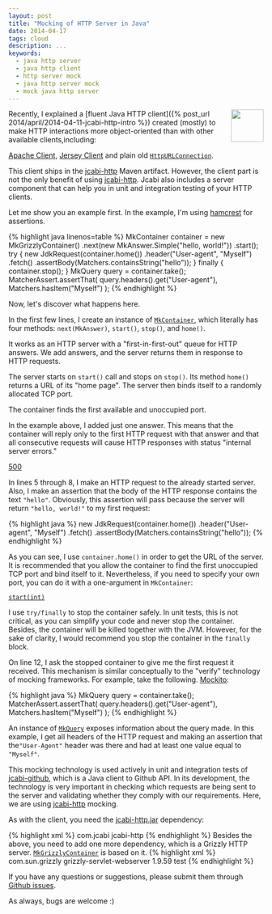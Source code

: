 ```yaml
---
layout: post
title: "Mocking of HTTP Server in Java"
date: 2014-04-17
tags: cloud
description: ...
keywords:
  - java http server
  - java http client
  - http server mock
  - java http server mock
  - mock java http server
---
```


<img src="http://img.jcabi.com/logo-square.png"
  style="width: 64px; height:64px; float: right; margin-left: 2em;"/>

Recently, I explained a [fluent Java HTTP client]({% post_url 2014/april/2014-04-11-jcabi-http-intro %}) created (mostly) to make HTTP interactions more object-oriented than with other available clients,including:

[Apache Client](http://hc.apache.org/httpclient-3.x/),
[Jersey Client](https://jersey.java.net/documentation/latest/client.html)
and plain old
[`HttpURLConnection`](http://docs.oracle.com/javase/7/docs/api/java/net/HttpURLConnection.html).

This client ships in the [jcabi-http](http://http.jcabi.com) Maven artifact. However, the client part is not the only benefit of using [jcabi-http](http://http.jcabi.com). Jcabi also includes a server component that can help you in unit and integration testing of your HTTP clients.

Let me show you an example first. In the example, I'm using [hamcrest](http://hamcrest.org/JavaHamcrest/) for assertions. 

{% highlight java linenos=table %}
MkContainer container = new MkGrizzlyContainer()
  .next(new MkAnswer.Simple("hello, world!"))
  .start();
try {
  new JdkRequest(container.home())
    .header("User-agent", "Myself")
    .fetch()
    .assertBody(Matchers.containsString("hello"));
} finally {
  container.stop();
}
MkQuery query = container.take();
MatcherAssert.assertThat(
  query.headers().get("User-agent"),
  Matchers.hasItem("Myself")
);
{% endhighlight %}

Now, let's discover what happens here. 

In the first few lines, I create an instance of [`MkContainer`](http://http.jcabi.com/apidocs-1.1/com/jcabi/http/mock/MkContainer.html), which literally has four methods: `next(MkAnswer)`, `start()`, `stop()`, and `home()`. 

It works as an HTTP server with a "first-in-first-out" queue for HTTP answers. We add answers, and the server returns them in response to HTTP requests. 

The server starts on `start()` call and stops on `stop()`. Its method `home()` returns a URL of its "home page". The server then binds itself to a randomly allocated TCP port. 

The container finds the first available and unoccupied port. 

In the example above, I added just one answer. This means that the container will reply only to the first HTTP request with that answer and that all consecutive requests will cause HTTP responses with status "internal server errors."

[500](http://www.w3.org/Protocols/rfc2616/rfc2616-sec10.html)

In lines 5 through 8, I make an HTTP request to the already started server. Also, I make an assertion that the body of the HTTP response contains the text `"hello"`. Obviously, this assertion will pass because the server will return `"hello, world!"` to my first request:

{% highlight java %}
new JdkRequest(container.home())
  .header("User-agent", "Myself")
  .fetch()
  .assertBody(Matchers.containsString("hello"));
{% endhighlight %}

As you can see, I use `container.home()` in order to get the URL of the server. It is recommended that you allow the container to find the first unoccupied TCP port and bind itself to it. Nevertheless, if you need to specify your own port, you can do it with a one-argument in `MkContainer`:

[`start(int)`](http://http.jcabi.com/apidocs-1.3/com/jcabi/http/mock/MkContainer.html#start%28int%29)

I use `try/finally` to stop the container safely. In unit tests, this is not critical, as you can simplify your code and never stop the container. Besides, the container will be killed together with the JVM. However, for the sake of clarity, I would recommend you stop the container in the `finally` block.

On line 12, I ask the stopped container to give me the first request it received. This mechanism is similar conceptually to the "verify" technology of mocking frameworks. For example, take the following.
[Mockito](http://docs.mockito.googlecode.com/hg/org/mockito/Mockito.html#4):

{% highlight java %}
MkQuery query = container.take();
MatcherAssert.assertThat(
  query.headers().get("User-agent"),
  Matchers.hasItem("Myself")
);
{% endhighlight %}

An instance of [`MkQuery`](http://http.jcabi.com/apidocs-1.3/com/jcabi/http/mock/MkQuery.html) exposes information about the query made. In this example, I get all headers of the HTTP request and making an assertion that the`"User-Agent"` header was there and had at least one value equal to `"Myself"`.

This mocking technology is used actively in unit and integration tests of [jcabi-github](http://github.com/jcabi/jcabi-github), which is a Java client to Github API. In its development, the technology is very important in checking which requests are being sent to the server and validating whether they comply with our requirements. Here, we are using [jcabi-http](http://http.jcabi.com) mocking.

As with the client, you need the [jcabi-http.jar](`http://repo1.maven.org/maven2/com/jcabi/jcabi-http`) dependency:

{% highlight xml %}
<dependency>
  <groupId>com.jcabi</groupId>
  <artifactId>jcabi-http</artifactId>
  <version><!-- check http://http.jcabi.com --></version>
</dependency>
{% endhighlight %}
Besides the above, you need to add one more dependency, which is a Grizzly HTTP server.
[`MkGrizzlyContainer`](http://http.jcabi.com/apidocs-1.3/com/jcabi/http/mock/MkGrizzlyContainer.html) is based on it.
{% highlight xml %}
<dependency>
  <groupId>com.sun.grizzly</groupId>
  <artifactId>grizzly-servlet-webserver</artifactId>
  <version>1.9.59</version>
  <scope>test</scope>
</dependency>
{% endhighlight %}

If you have any questions or suggestions, please submit them through [Github issues](http://github.com/jcabi/jcabi-http/issues).

As always, bugs are welcome :)
